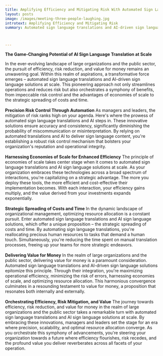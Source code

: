 ```yaml
---
title: Amplifying Efficiency and Mitigating Risk With Automated Sign Language Translations
layout: posts
image: /images/meeting-three-people-laughing.jpg
introtext: Amplifying Efficiency and Mitigating Risk
summary: Automated sign language translations and AI-driven sign language solutions at scale can transform the efficiency of organisations. A pioneering approach streamlines operations and helps control risk, bringing benefits from economies of scale.



---
```


**The Game-Changing Potential of AI Sign Language Translation at Scale**

In the ever-evolving landscape of large organizations and the public sector, the pursuit of efficiency, risk reduction, and value for money remains an unwavering goal. Within this realm of aspirations, a transformative force emerges – automated sign language translations and AI-driven sign language solutions at scale. This pioneering approach not only streamlines operations and reduces risk but also orchestrates a symphony of benefits, from impeccable risk control and the advantages of economies of scale to the strategic spreading of costs and time.
\
\
**Precision Risk Control Through Automation**
As managers and leaders, the mitigation of risk ranks high on your agenda. Here's where the prowess of automated sign language translations and AI steps in. These innovative solutions ensure accuracy and consistency, significantly diminishing the probability of miscommunication or misinterpretation. By relying on automated translations and AI to deliver sign language content, you're establishing a robust risk control mechanism that bolsters your organization's reputation and operational integrity.
\
\
**Harnessing Economies of Scale for Enhanced Efficiency**
The principle of economies of scale takes center stage when it comes to automated sign language translations and AI sign language solutions at scale. As your organization embraces these technologies across a broad spectrum of interactions, you're capitalizing on a strategic advantage. The more you deploy these tools, the more efficient and cost-effective their implementation becomes. With each interaction, your efficiency gains multiply, and the value derived from your investments expands exponentially.
\
\
**Strategic Spreading of Costs and Time**
In the dynamic landscape of organizational management, optimizing resource allocation is a constant pursuit. Enter automated sign language translations and AI sign language solutions, which offer a unique proposition – the strategic spreading of costs and time. By automating sign language translations, you're reallocating precious human resources to tasks that demand a human touch. Simultaneously, you're reducing the time spent on manual translation processes, freeing up your teams for more strategic endeavors.
\
\
**Delivering Value for Money**
In the realm of large organizations and the public sector, delivering value for money is a paramount consideration. Automated sign language translations and AI-driven sign language solutions epitomize this principle. Through their integration, you're maximizing operational efficiency, minimizing the risk of errors, harnessing economies of scale, and optimizing resource allocation. This harmonious convergence culminates in a resounding testament to value for money, a proposition that resonates both internally and externally.
\
\
**Orchestrating Efficiency, Risk Mitigation, and Value**
The journey towards efficiency, risk reduction, and value for money in the realm of large organizations and the public sector takes a remarkable turn with automated sign language translations and AI sign language solutions at scale. By embracing these innovations, managers and leaders set the stage for an era where precision, scalability, and optimal resource allocation converge. As you orchestrate this symphony of advancements, you're steering your organization towards a future where efficiency flourishes, risk recedes, and the profound value you deliver reverberates across all facets of your operation.
